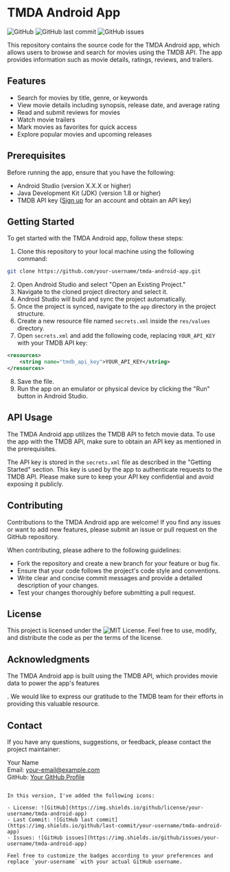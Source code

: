 
# TMDA Android App

![GitHub](https://img.shields.io/github/license/Bit-Camp-IO/tmda-android-app)
![GitHub last commit](https://img.shields.io/github/last-commit/Bit-IO/tmda-android-app)
![GitHub issues](https://img.shields.io/github/issues/your-username/tmda-android-app)

This repository contains the source code for the TMDA Android app, which allows users to browse and search for movies using the TMDB API. The app provides information such as movie details, ratings, reviews, and trailers.

## Features

- Search for movies by title, genre, or keywords
- View movie details including synopsis, release date, and average rating
- Read and submit reviews for movies
- Watch movie trailers
- Mark movies as favorites for quick access
- Explore popular movies and upcoming releases

## Prerequisites

Before running the app, ensure that you have the following:

- Android Studio (version X.X.X or higher)
- Java Development Kit (JDK) (version 1.8 or higher)
- TMDB API key ([Sign up](https://www.themoviedb.org/documentation/api) for an account and obtain an API key)

## Getting Started

To get started with the TMDA Android app, follow these steps:

1. Clone this repository to your local machine using the following command:

```bash
git clone https://github.com/your-username/tmda-android-app.git
```

2. Open Android Studio and select "Open an Existing Project."
3. Navigate to the cloned project directory and select it.
4. Android Studio will build and sync the project automatically.
5. Once the project is synced, navigate to the `app` directory in the project structure.
6. Create a new resource file named `secrets.xml` inside the `res/values` directory.
7. Open `secrets.xml` and add the following code, replacing `YOUR_API_KEY` with your TMDB API key:

```xml
<resources>
    <string name="tmdb_api_key">YOUR_API_KEY</string>
</resources>
```

8. Save the file.
9. Run the app on an emulator or physical device by clicking the "Run" button in Android Studio.

## API Usage

The TMDA Android app utilizes the TMDB API to fetch movie data. To use the app with the TMDB API, make sure to obtain an API key as mentioned in the prerequisites.

The API key is stored in the `secrets.xml` file as described in the "Getting Started" section. This key is used by the app to authenticate requests to the TMDB API. Please make sure to keep your API key confidential and avoid exposing it publicly.

## Contributing

Contributions to the TMDA Android app are welcome! If you find any issues or want to add new features, please submit an issue or pull request on the GitHub repository.

When contributing, please adhere to the following guidelines:

- Fork the repository and create a new branch for your feature or bug fix.
- Ensure that your code follows the project's code style and conventions.
- Write clear and concise commit messages and provide a detailed description of your changes.
- Test your changes thoroughly before submitting a pull request.

## License

This project is licensed under the ![MIT License](https://img.shields.io/github/license/your-username/tmda-android-app). Feel free to use, modify, and distribute the code as per the terms of the license.

## Acknowledgments

The TMDA Android app is built using the TMDB API, which provides movie data to power the app's features

. We would like to express our gratitude to the TMDB team for their efforts in providing this valuable resource.

## Contact

If you have any questions, suggestions, or feedback, please contact the project maintainer:

Your Name\
Email: your-email@example.com\
GitHub: [Your GitHub Profile](https://github.com/your-username)
```

In this version, I've added the following icons:

- License: ![GitHub](https://img.shields.io/github/license/your-username/tmda-android-app)
- Last Commit: ![GitHub last commit](https://img.shields.io/github/last-commit/your-username/tmda-android-app)
- Issues: ![GitHub issues](https://img.shields.io/github/issues/your-username/tmda-android-app)

Feel free to customize the badges according to your preferences and replace `your-username` with your actual GitHub username.
